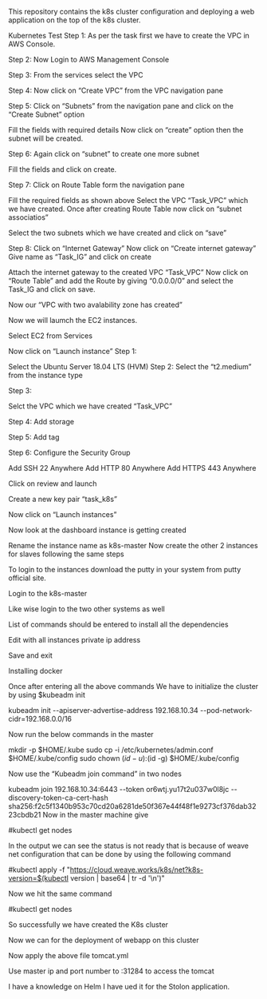 This repository contains the k8s cluster configuration and deploying a web application on the top of the k8s cluster.

Kubernetes Test Step 1: As per the task first we have to create the VPC in AWS Console.

Step 2: Now Login to AWS Management Console

Step 3: From the services select the VPC

Step 4: Now click on “Create VPC” from the VPC navigation pane

Step 5: Click on “Subnets” from the navigation pane and click on the “Create Subnet” option

Fill the fields with required details Now click on “create” option then the subnet will be created.

Step 6: Again click on “subnet” to create one more subnet

Fill the fields and click on create.

Step 7: Click on Route Table form the navigation pane

Fill the required fields as shown above Select the VPC “Task_VPC” which we have created. Once after creating Route Table now click on “subnet associatios”

Select the two subnets which we have created and click on “save”

Step 8: Click on “Internet Gateway” Now click on “Create internet gateway” Give name as “Task_IG” and click on create

Attach the internet gateway to the created VPC “Task_VPC” Now click on “Route Table” and add the Route by giving “0.0.0.0/0” and select the Task_IG and click on save.

Now our “VPC with two avalability zone has created”

Now we will laumch the EC2 instances.

Select EC2 from Services

Now click on “Launch instance” Step 1:

Select the Ubuntu Server 18.04 LTS (HVM) Step 2: Select the “t2.medium” from the instance type

Step 3:

Selct the VPC which we have created “Task_VPC”

Step 4: Add storage

Step 5: Add tag

Step 6: Configure the Security Group

Add SSH 22 Anywhere Add HTTP 80 Anywhere Add HTTPS 443 Anywhere

Click on review and launch

Create a new key pair “task_k8s”

Now click on “Launch instances”

Now look at the dashboard instance is getting created

Rename the instance name as k8s-master Now create the other 2 instances for slaves following the same steps

To login to the instances download the putty in your system from putty official site.

Login to the k8s-master

Like wise login to the two other systems as well

List of commands should be entered to install all the dependencies

Edit with all instances private ip address

Save and exit

Installing docker

Once after entering all the above commands We have to initialize the cluster by using $kubeadm init

kubeadm init --apiserver-advertise-address 192.168.10.34 --pod-network-cidr=192.168.0.0/16

Now run the below commands in the master

mkdir -p $HOME/.kube sudo cp -i /etc/kubernetes/admin.conf $HOME/.kube/config sudo chown $(id -u):$(id -g) $HOME/.kube/config

Now use the “Kubeadm join command” in two nodes

kubeadm join 192.168.10.34:6443 --token or6wtj.yu17t2u037w0l8jc --discovery-token-ca-cert-hash sha256:f2c5f1340b953c70cd20a6281de50f367e44f48f1e9273cf376dab3223cbdb21 Now in the master machine give

#kubectl get nodes

In the output we can see the status is not ready that is because of weave net configuration that can be done by using the following command

#kubectl apply -f "https://cloud.weave.works/k8s/net?k8s-version=$(kubectl version | base64 | tr -d '\n')"

Now we hit the same command

#kubectl get nodes

So successfully we have created the K8s cluster

Now we can for the deployment of webapp on this cluster

Now apply the above file tomcat.yml

Use master ip and port number to <ipaddress>:31284 to access the tomcat
  

I have a knowledge on Helm I have ued it for the Stolon application.

